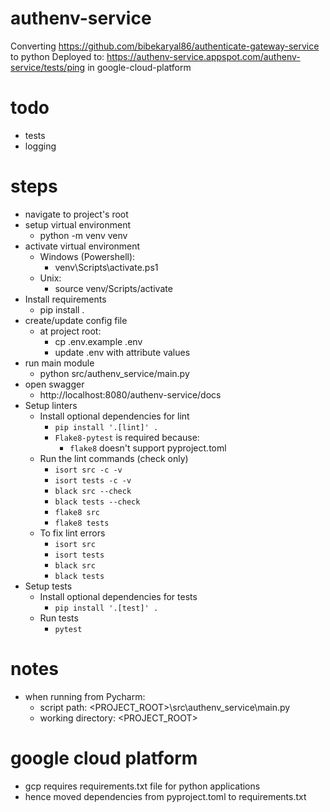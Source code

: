 # authenv-service

Converting https://github.com/bibekaryal86/authenticate-gateway-service to python
Deployed to: https://authenv-service.appspot.com/authenv-service/tests/ping in google-cloud-platform

# todo
* tests
* logging

# steps
* navigate to project's root
* setup virtual environment
  * python -m venv venv
* activate virtual environment
  * Windows (Powershell):
    * venv\Scripts\activate.ps1
  * Unix: 
    * source venv/Scripts/activate
* Install requirements
  * pip install .
* create/update config file
  * at project root:
    * cp .env.example .env
    * update .env with attribute values
* run main module
  * python src/authenv_service/main.py
* open swagger
  * http://localhost:8080/authenv-service/docs
* Setup linters
  * Install optional dependencies for lint
    * `pip install '.[lint]' .`
    * `Flake8-pytest` is required because:
      * `flake8` doesn't support pyproject.toml
  * Run the lint commands (check only)
    * `isort src -c -v`
    * `isort tests -c -v`
    * `black src --check`
    * `black tests --check`
    * `flake8 src`
    * `flake8 tests`
  * To fix lint errors
    * `isort src`
    * `isort tests`
    * `black src`
    * `black tests`
* Setup tests
  * Install optional dependencies for tests
    * `pip install '.[test]' .`
  * Run tests
    * `pytest`

# notes
* when running from Pycharm:
  * script path: <PROJECT_ROOT>\src\authenv_service\main.py
  * working directory: <PROJECT_ROOT>

# google cloud platform
* gcp requires requirements.txt file for python applications
* hence moved dependencies from pyproject.toml to requirements.txt
